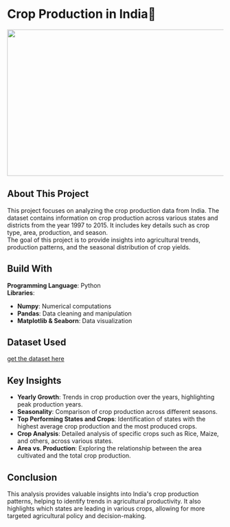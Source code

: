 # Crop Production in India🌾

<img src = "https://journalsofindia.com/wp-content/uploads/2021/02/Cropping-Systems-in-India-750x375.jpg" height="340" width= "990">


## About This Project
This project focuses on analyzing the crop production data from India. The dataset contains information on crop production across various states and districts from the year 1997 to 2015. It includes key details such as crop type, area, production, and season.<br> 
The goal of this project is to provide insights into agricultural trends, production patterns, and the seasonal distribution of crop yields.

## Build With
**Programming Language**: Python <br>
**Libraries**:
- **Numpy**: Numerical computations
- **Pandas**: Data cleaning and manipulation
- **Matplotlib & Seaborn**: Data visualization

## Dataset Used
[get the dataset here](https://www.kaggle.com/datasets/abhinand05/crop-production-in-india?select=crop_production.csv)

## Key Insights
- **Yearly Growth**: Trends in crop production over the years, highlighting peak production years.
- **Seasonality**: Comparison of crop production across different seasons.
- **Top Performing States and Crops**: Identification of states with the highest average crop production and the most produced crops.
- **Crop Analysis**: Detailed analysis of specific crops such as Rice, Maize, and others, across various states.
- **Area vs. Production**: Exploring the relationship between the area cultivated and the total crop production.

## Conclusion

This analysis provides valuable insights into India's crop production patterns, helping to identify trends in agricultural productivity. It also highlights which states are leading in various crops, allowing for more targeted agricultural policy and decision-making.
